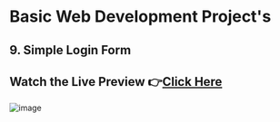 # Basic Web Development Project's

## 9. Simple Login Form

## Watch the Live Preview 👉[Click Here]()
![image]()

